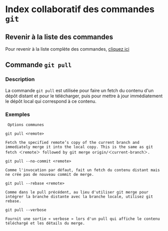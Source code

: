 # Index collaboratif des commandes `git`



## Revenir à la liste des commandes

Pour revenir à la liste complète des commandes, [cliquez ici](index.html)



## Commande `git pull`


### Description

La commande `git pull` est utilisée pour faire un fetch du contenu d'un dépôt distant et pour le télécharger, puis pour mettre à jour immédiatement le dépôt local qui correspond à ce contenu.

### Exemples

```
 Options communes

git pull <remote>

Fetch the specified remote’s copy of the current branch and immediately merge it into the local copy. This is the same as git fetch ＜remote＞ followed by git merge origin/＜current-branch＞.

git pull --no-commit <remote>

Comme l'invocation par défaut, fait un fetch du contenu distant mais ne crée pas de nouveau commit de merge.

git pull --rebase <remote>

Comme dans le pull précédent, au lieu d'utiliser git merge pour intégrer la branche distante avec la branche locale, utilisez git rebase.

git pull --verbose

Fournit une sortie « verbose » lors d'un pull qui affiche le contenu téléchargé et les détails du merge.